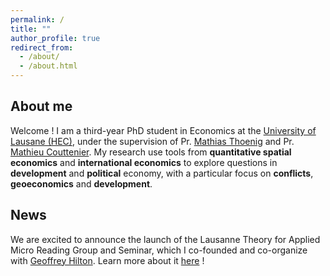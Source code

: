 ```yaml
---
permalink: /
title: ""
author_profile: true
redirect_from: 
  - /about/
  - /about.html
---
```



About me 
-------------
Welcome ! I am a third-year PhD student in Economics at the [University of Lausane (HEC)](), under the supervision of Pr. [Mathias Thoenig](https://people.unil.ch/mathiasthoenig/) and Pr. [Mathieu Couttenier](https://sites.google.com/site/coutteniermathieu/). My research use tools from **quantitative spatial economics** and **international economics** to explore questions in **development** and **political** economy, with a particular focus on **conflicts**, **geoeconomics** and **development**. 

News  
-------------
We are excited to announce the launch of the Lausanne Theory for Applied Micro Reading Group and Seminar, which I co-founded and co-organize with [Geoffrey Hilton](https://geoffreyhilton.github.io/). Learn more about it [here](https://julianmarcoux.github.io/reading_group/) ! 

